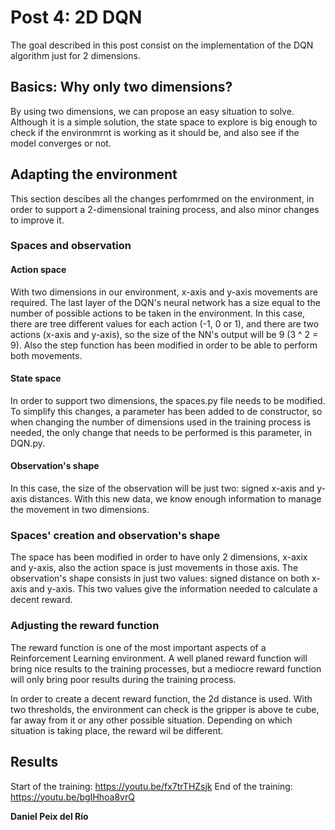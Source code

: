 # Post 4: 2D DQN
The goal described in this post consist on the implementation of the DQN algorithm just for 2 dimensions.

## Basics: Why only two dimensions?
By using two dimensions, we can propose an easy situation to solve. Although it is a simple solution, the state space to explore is big enough to check if the environmrnt is working as it should be, and also see if the model converges or not.

## Adapting the environment
This section descibes all the changes perfomrmed on the environment, in order to support a 2-dimensional training process, and also minor changes to improve it. 

### Spaces and observation

#### Action space
With two dimensions in our environment, x-axis and y-axis movements are required. The last layer of the DQN's neural network has a size equal to the number of possible actions to be taken in the environment. In this case, there are tree different values for each action (-1, 0 or 1), and there are two actions (x-axis and y-axis), so the size of the NN's output will be 9 (3 ^ 2 = 9). Also the step function has been modified in order to be able to perform both movements.

#### State space
In order to support two dimensions, the spaces.py file needs to be modified. To simplify this changes, a parameter has been added to de constructor, so when changing the number of dimensions used in the training process is needed, the only change that needs to be performed is this parameter, in DQN.py. 

#### Observation's shape
In this case, the size of the observation will be just two: signed x-axis and y-axis distances. With this new data, we know enough information to manage the movement in two dimensions.

### Spaces' creation and observation's shape
The space has been modified in order to have only 2 dimensions, x-axix and y-axis, also the action space is just movements in those axis. The observation's shape consists in just two values: signed distance on both x-axis and y-axis. This two values give the information needed to calculate a decent reward.

### Adjusting the reward function
The reward function is one of the most important aspects of a Reinforcement Learning environment. A well planed reward function will bring nice results to the training processes, but a mediocre reward function will only bring poor results during the training process.

In order to create a decent reward function, the 2d distance is used. With two thresholds, the environment can check is the gripper is above te cube, far away from it or any other possible situation. Depending on which situation is taking place, the reward wil be different.

## Results
Start of the training: https://youtu.be/fx7trTHZsjk
End of the training: https://youtu.be/bgIHhoa8vrQ

__Daniel Peix del Río__
